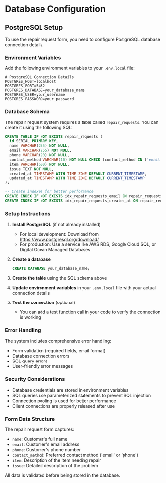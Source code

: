 # Database Configuration

## PostgreSQL Setup

To use the repair request form, you need to configure PostgreSQL database connection details.

### Environment Variables

Add the following environment variables to your `.env.local` file:

```env
# PostgreSQL Connection Details
POSTGRES_HOST=localhost
POSTGRES_PORT=5432
POSTGRES_DATABASE=your_database_name
POSTGRES_USER=your_username
POSTGRES_PASSWORD=your_password
```

### Database Schema

The repair request system requires a table called `repair_requests`. You can create it using the following SQL:

```sql
CREATE TABLE IF NOT EXISTS repair_requests (
  id SERIAL PRIMARY KEY,
  name VARCHAR(255) NOT NULL,
  email VARCHAR(255) NOT NULL,
  phone VARCHAR(20) NOT NULL,
  contact_method VARCHAR(10) NOT NULL CHECK (contact_method IN ('email', 'phone')),
  item VARCHAR(500) NOT NULL,
  issue TEXT NOT NULL,
  created_at TIMESTAMP WITH TIME ZONE DEFAULT CURRENT_TIMESTAMP,
  updated_at TIMESTAMP WITH TIME ZONE DEFAULT CURRENT_TIMESTAMP
);

-- Create indexes for better performance
CREATE INDEX IF NOT EXISTS idx_repair_requests_email ON repair_requests(email);
CREATE INDEX IF NOT EXISTS idx_repair_requests_created_at ON repair_requests(created_at);
```

### Setup Instructions

1. **Install PostgreSQL** (if not already installed)
   - For local development: Download from https://www.postgresql.org/download/
   - For production: Use a service like AWS RDS, Google Cloud SQL, or Digital Ocean Managed Databases

2. **Create a database**
   ```sql
   CREATE DATABASE your_database_name;
   ```

3. **Create the table** using the SQL schema above

4. **Update environment variables** in your `.env.local` file with your actual connection details

5. **Test the connection** (optional)
   - You can add a test function call in your code to verify the connection is working

### Error Handling

The system includes comprehensive error handling:
- Form validation (required fields, email format)
- Database connection errors
- SQL query errors
- User-friendly error messages

### Security Considerations

- Database credentials are stored in environment variables
- SQL queries use parameterized statements to prevent SQL injection
- Connection pooling is used for better performance
- Client connections are properly released after use

### Form Data Structure

The repair request form captures:
- `name`: Customer's full name
- `email`: Customer's email address
- `phone`: Customer's phone number
- `contact_method`: Preferred contact method ('email' or 'phone')
- `item`: Description of the item needing repair
- `issue`: Detailed description of the problem

All data is validated before being stored in the database.
